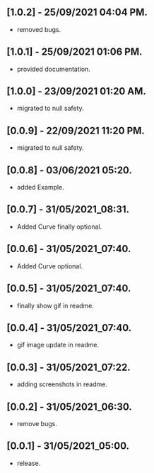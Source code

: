 ## [1.0.2] - 25/09/2021 04:04 PM.

* removed bugs.

## [1.0.1] - 25/09/2021 01:06 PM.

* provided documentation.

## [1.0.0] - 23/09/2021 01:20 AM.

* migrated to null safety.

## [0.0.9] - 22/09/2021 11:20 PM.

* migrated to null safety.

## [0.0.8] - 03/06/2021 05:20.

* added Example.

## [0.0.7] - 31/05/2021_08:31.

* Added Curve finally optional.

## [0.0.6] - 31/05/2021_07:40.

* Added Curve optional.

## [0.0.5] - 31/05/2021_07:40.

* finally show gif in readme.

## [0.0.4] - 31/05/2021_07:40.

* gif image update in readme.

## [0.0.3] - 31/05/2021_07:22.

* adding screenshots in readme.

## [0.0.2] - 31/05/2021_06:30.

* remove bugs.

## [0.0.1] - 31/05/2021_05:00.

* release.

